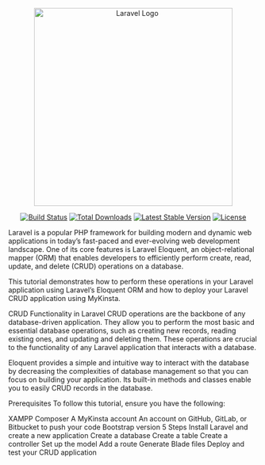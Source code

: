 <p align="center"><a href="https://laravel.com" target="_blank"><img src="https://raw.githubusercontent.com/laravel/art/master/logo-lockup/5%20SVG/2%20CMYK/1%20Full%20Color/laravel-logolockup-cmyk-red.svg" width="400" alt="Laravel Logo"></a></p>

<p align="center">
<a href="https://github.com/laravel/framework/actions"><img src="https://github.com/laravel/framework/workflows/tests/badge.svg" alt="Build Status"></a>
<a href="https://packagist.org/packages/laravel/framework"><img src="https://img.shields.io/packagist/dt/laravel/framework" alt="Total Downloads"></a>
<a href="https://packagist.org/packages/laravel/framework"><img src="https://img.shields.io/packagist/v/laravel/framework" alt="Latest Stable Version"></a>
<a href="https://packagist.org/packages/laravel/framework"><img src="https://img.shields.io/packagist/l/laravel/framework" alt="License"></a>
</p>

Laravel is a popular PHP framework for building modern and dynamic web applications in today’s fast-paced and ever-evolving web development landscape. One of its core features is Laravel Eloquent, an object-relational mapper (ORM) that enables developers to efficiently perform create, read, update, and delete (CRUD) operations on a database.

This tutorial demonstrates how to perform these operations in your Laravel application using Laravel’s Eloquent ORM and how to deploy your Laravel CRUD application using MyKinsta.

CRUD Functionality in Laravel
CRUD operations are the backbone of any database-driven application. They allow you to perform the most basic and essential database operations, such as creating new records, reading existing ones, and updating and deleting them. These operations are crucial to the functionality of any Laravel application that interacts with a database.

Eloquent provides a simple and intuitive way to interact with the database by decreasing the complexities of database management so that you can focus on building your application. Its built-in methods and classes enable you to easily CRUD records in the database.

Prerequisites
To follow this tutorial, ensure you have the following:

XAMPP
Composer
A MyKinsta account
An account on GitHub, GitLab, or Bitbucket to push your code
Bootstrap version 5
Steps
Install Laravel and create a new application
Create a database
Create a table
Create a controller
Set up the model
Add a route
Generate Blade files
Deploy and test your CRUD application

